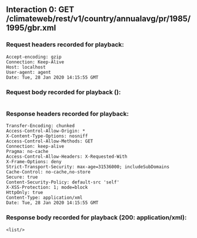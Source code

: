## Interaction 0: GET /climateweb/rest/v1/country/annualavg/pr/1985/1995/gbr.xml

### Request headers recorded for playback:

```
Accept-encoding: gzip
Connection: Keep-Alive
Host: localhost
User-agent: agent
Date: Tue, 28 Jan 2020 14:15:55 GMT
```

### Request body recorded for playback ():

```

```

### Response headers recorded for playback:

```
Transfer-Encoding: chunked
Access-Control-Allow-Origin: *
X-Content-Type-Options: nosniff
Access-Control-Allow-Methods: GET
Connection: keep-alive
Pragma: no-cache
Access-Control-Allow-Headers: X-Requested-With
X-Frame-Options: deny
Strict-Transport-Security: max-age=31536000; includeSubDomains
Cache-Control: no-cache,no-store
Secure: true
Content-Security-Policy: default-src 'self'
X-XSS-Protection: 1; mode=block
HttpOnly: true
Content-Type: application/xml
Date: Tue, 28 Jan 2020 14:15:55 GMT
```

### Response body recorded for playback (200: application/xml):

```
<list/>
```

